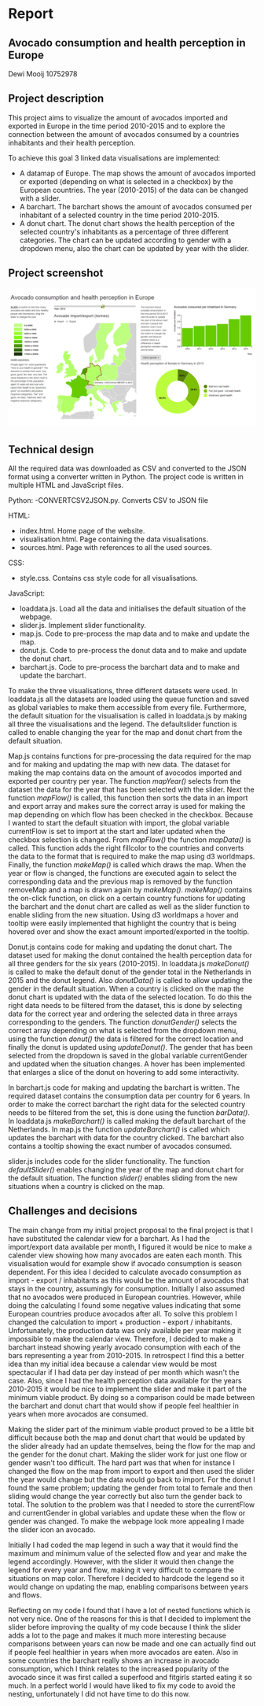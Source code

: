 # Report
## Avocado consumption and health perception in Europe

Dewi Mooij 10752978

## Project description

This project aims to visualize the amount of avocados imported and exported in Europe in the time period 2010-2015 and to explore the connection between the amount of avocados consumed by a countries inhabitants and their health perception.

To achieve this goal 3 linked data visualisations are implemented:
- A datamap of Europe. The map shows the amount of avocados imported or exported (depending on what is selected in a checkbox) by the European countries. The year (2010-2015) of the data can be changed with a slider.
- A barchart. The barchart shows the amount of avocados consumed per inhabitant of a selected country in the time period 2010-2015.
- A donut chart. The donut chart shows the health perception of the selected country's inhabitants as a percentage of three different categories. The chart can be updated according to gender with a dropdown menu, also the chart can be updated by year with the slider.

## Project screenshot
![project](doc/project.png)

## Technical design

All the required data was downloaded as CSV and converted to the JSON format using a converter written in Python. The project code is written in multiple HTML and JavaScript files.

Python:
-CONVERTCSV2JSON.py. Converts CSV to JSON file

HTML:
- index.html. Home page of the website.
- visualisation.html. Page containing the data visualisations.
- sources.html. Page with references to all the used sources.

CSS:
- style.css. Contains css style code for all visualisations.

JavaScript:
- loaddata.js. Load all the data and initialises the default situation of the webpage.
- slider.js. Implement slider functionality.
- map.js. Code to pre-process the map data and to make and update the map.
- donut.js. Code to pre-process the donut data and to make and update the donut chart.
- barchart.js. Code to pre-process the barchart data and to make and update the barchart.

To make the three visualisations, three different datasets were used. In loaddata.js all the datasets are loaded using the queue function and saved as global variables to make them accessible from every file. Furthermore, the default situation for the visualisation is called in loaddata.js by making all three the visualisations and the legend. The defaultslider function is called to enable changing the year for the map and donut chart from the default situation.

Map.js contains functions for pre-processing the data required for the map and for making and updating the map with new data. The dataset for making the map contains data on the amount of avocodos imported and exported per country per year. The function *mapYear()* selects from the dataset the data for the year that has been selected with the slider. Next the function *mapFlow()* is called, this function then sorts the data in an import and export array and makes sure the correct array is used for making the map depending on which flow has been checked in the checkbox. Because I wanted to start the default situation with import, the global variable currentFlow is set to import at the start and later updated when the checkbox selection is changed. From *mapFlow()* the function *mapData()* is called. This function adds the right fillcolor to the countries and converts the data to the format that is required to make the map using d3 worldmaps. Finally, the function *makeMap()* is called which draws the map. When the year or flow is changed, the functions are executed again to select the corresponding data and the previous map is removed by the function removeMap and a map is drawn again by *makeMap()*. *makeMap()* contains the on-click function, on click on a certain country functions for updating the barchart and the donut chart are called as well as the slider function to enable sliding from the new situation. Using d3 worldmaps a hover and tooltip were easily implemented that highlight the country that is being hovered over and show the exact amount imported/exported in the tooltip.

Donut.js contains code for making and updating the donut chart. The dataset used for making the donut contained the health perception data for all three genders for the six years (2010-2015). In loaddata.js *makeDonut()* is called to make the default donut of the gender total in the Netherlands in 2015 and the donut legend. Also *donutData()* is called to allow updating the gender in the default situation. When a country is clicked on the map the donut chart is updated with the data of the selected location. To do this the right data needs to be filtered from the dataset, this is done by selecting data for the correct year and ordering the selected data in three arrays corresponding to the genders. The function *donutGender()* selects the correct array depending on what is selected from the dropdown menu, using the function *donut()* the data is filtered for the correct location and finally the donut is updated using *updateDonut()*. The gender that has been selected from the dropdown is saved in the global variable currentGender and updated when the situation changes. A hover has been implemented that enlarges a slice of the donut on hovering to add some interactivity.

In barchart.js code for making and updating the barchart is written. The required dataset contains the consumption data per country for 6 years. In order to make the correct barchart the right data for the selected country needs to be filtered from the set, this is done using the function *barData()*. In loaddata.js *makeBarchart()* is called making the default barchart of the Netherlands. In map.js the function *updateBarchart()* is called which updates the barchart with data for the country clicked. The barchart also contains a tooltip showing the exact number of avocados consumed.

slider.js includes code for the slider functionality. The function *defaultSlider()* enables changing the year of the map and donut chart for the default situation. The function *slider()* enables sliding from the new situations when a country is clicked on the map.

## Challenges and decisions

The main change from my initial project proposal to the final project is that I have substituted the calendar view for a barchart. As I had the import/export data available per month, I figured it would be nice to make a calender view showing how many avocados are eaten each month. This visualisation would for example show if avocado consumption is season dependent. For this idea I decided to calculate avocado consumption as import - export / inhabitants as this would be the amount of avocados that stays in the country, assumingly for consumption. Initially I also assumed that no avocados were produced in European countries. However, while doing the calculating I found some negative values indicating that some European countries produce avocados after all. To solve this problem I changed the calculation to import + production - export / inhabitants. Unfortunately, the production data was only available per year making it impossible to make the calendar view. Therefore, I decided to make a barchart instead showing yearly avocado consumption with each of the bars representing a year from 2010-2015. In retrospect I find this a better idea than my initial idea because a calendar view would be most spectacular if I had data per day instead of per month which wasn't the case. Also, since I had the health perception data available for the years 2010-2015 it would be nice to implement the slider and make it part of the minimum viable product. By doing so a comparison could be made between the barchart and donut chart that would show if people feel healthier in years when more avocados are consumed.

Making the slider part of the minimum viable product proved to be a little bit difficult because both the map and donut chart that would be updated by the slider already had an update themselves, being the flow for the map and the gender for the donut chart. Making the slider work for just one flow or gender wasn't too difficult. The hard part was that when for instance I changed the flow on the map from import to export and then used the slider the year would change but the data would go back to import. For the donut I found the same problem; updating the gender from total to female and then sliding would change the year correctly but also turn the gender back to total. The solution to the problem was that I needed to store the currentFlow and currentGender in global variables and update these when the flow or gender was changed. To make the webpage look more appealing I made the slider icon an avocado.

Initially I had coded the map legend in such a way that it would find the maximum and minimum value of the selected flow and year and make the legend accordingly. However, with the slider it would then change the legend for every year and flow, making it very difficult to compare the situations on map color. Therefore I decided to hardcode the legend so it would change on updating the map, enabling comparisons between years and flows.

Reflecting on my code I found that I have a lot of nested functions which is not very nice. One of the reasons for this is that I decided to implement the slider before improving the quality of my code because I think the slider adds a lot to the page and makes it much more interesting because comparisons between years can now be made and one can actually find out if people feel healthier in years when more avocados are eaten. Also in some countries the barchart really shows an increase in avocado consumption, which I think relates to the increased popularity of the avocado since it was first called a superfood and fitgirls started eating it so much. In a perfect world I would have liked to fix my code to avoid the nesting, unfortunately I did not have time to do this now.
